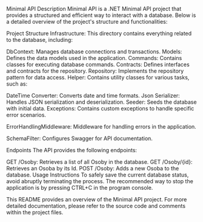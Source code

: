 Minimal API
Description
Minimal API is a .NET Minimal API project that provides a structured and efficient way to interact with a database. Below is a detailed overview of the project's structure and functionalities:

Project Structure
Infrastructure: This directory contains everything related to the database, including:

DbContext: Manages database connections and transactions.
Models: Defines the data models used in the application.
Commands: Contains classes for executing database commands.
Contracts: Defines interfaces and contracts for the repository.
Repository: Implements the repository pattern for data access.
Helper: Contains utility classes for various tasks, such as:

DateTime Converter: Converts date and time formats.
Json Serializer: Handles JSON serialization and deserialization.
Seeder: Seeds the database with initial data.
Exceptions: Contains custom exceptions to handle specific error scenarios.

ErrorHandlingMiddleware: Middleware for handling errors in the application.

SchemaFilter: Configures Swagger for API documentation.

Endpoints
The API provides the following endpoints:

GET /Osoby: Retrieves a list of all Osoby in the database.
GET /Osoby/{id}: Retrieves an Osoba by its Id.
POST /Osoby: Adds a new Osoba to the database.
Usage Instructions
To safely save the current database status, avoid abruptly terminating the process. The recommended way to stop the application is by pressing CTRL+C in the program console.

This README provides an overview of the Minimal API project. For more detailed documentation, please refer to the source code and comments within the project files.
